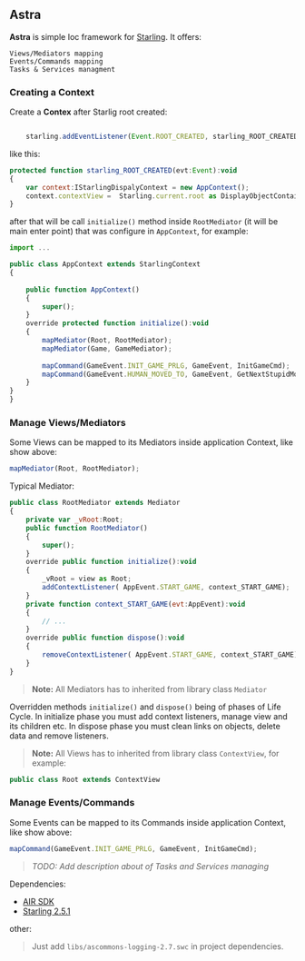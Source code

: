 ## Astra

__Astra__ is simple Ioc framework for [Starling](https://github.com/Gamua/Starling-Framework). It offers:

    Views/Mediators mapping
    Events/Commands mapping
    Tasks & Services managment
    
### Creating a Context

Create a __Contex__ after Starlig root created:
```js

    starling.addEventListener(Event.ROOT_CREATED, starling_ROOT_CREATED);

```
like this:
```js
protected function starling_ROOT_CREATED(evt:Event):void
{
    var context:IStarlingDispalyContext = new AppContext();
    context.contextView =  Starling.current.root as DisplayObjectContainer;
}
```
after that will be call `initialize()` method inside `RootMediator` (it will be main enter point) that was configure in `AppContext`, for example:
```js
import ...

public class AppContext extends StarlingContext
{
    
    public function AppContext()
    {
        super();
    }
    override protected function initialize():void
    {
        mapMediator(Root, RootMediator);
        mapMediator(Game, GameMediator);
        
        mapCommand(GameEvent.INIT_GAME_PRLG, GameEvent, InitGameCmd);
        mapCommand(GameEvent.HUMAN_MOVED_TO, GameEvent, GetNextStupidMoveCmd);
    }
}
}
```
### Manage Views/Mediators

Some Views can be mapped to its Mediators inside application Context, like show above:

```js
mapMediator(Root, RootMediator);
```

Typical Mediator:
```js
public class RootMediator extends Mediator
{
    private var _vRoot:Root;
    public function RootMediator()
    {
        super();
    }
    override public function initialize():void
    {
        _vRoot = view as Root;
        addContextListener( AppEvent.START_GAME, context_START_GAME);
    }
    private function context_START_GAME(evt:AppEvent):void
    {
        // ...
    }
    override public function dispose():void
    {
        removeContextListener( AppEvent.START_GAME, context_START_GAME);
    }
}
```
> __Note:__ All Mediators has to inherited from library class `Mediator`

Overridden methods `initialize()` and `dispose()` being of phases of Life Cycle. In initialize phase you must add context listeners, manage view and its children etc. In dispose phase you must clean links on objects, delete data and remove listeners.

> __Note:__ All Views has to inherited from library class `ContextView`, for example:
```js
public class Root extends ContextView
```
### Manage Events/Commands

Some Events can be mapped to its Commands inside application Context, like show above:
```js
mapCommand(GameEvent.INIT_GAME_PRLG, GameEvent, InitGameCmd);
```

>*TODO: Add description about of Tasks and Services managing*

Dependencies:

- [AIR SDK](https://www.adobe.com/devnet/air/air-sdk-download.html)
- [Starling 2.5.1](https://github.com/Gamua/Starling-Framework/releases/download/v2.5.1/starling-2.5.1.zip)

other:

> Just add `libs/ascommons-logging-2.7.swc` in project dependencies.
